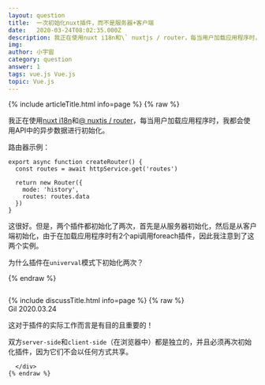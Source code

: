 ```yaml
---
layout: question
title:  一次初始化nuxt插件，而不是服务器+客户端
date:   2020-03-24T08:02:35.000Z
description: 我正在使用nuxt i18n和\` nuxtjs / router，每当用户加载应用程序时，我都会使用API​​中的异步数据进行初始化。路由器示例：...
img: 
author: 小宇宙
category: question
answer: 1
tags: vue.js Vue.js
topic: Vue.js
---
```

<div class="article-root">
  <div class="article">
    {% include articleTitle.html info=page %}
    {% raw %}
    <div class="article-content"><p><font style="vertical-align: inherit;"><font style="vertical-align: inherit;">我正在使用</font></font><a href="https://github.com/nuxt-community/nuxt-i18n" rel="nofollow noreferrer"><font style="vertical-align: inherit;"><font style="vertical-align: inherit;">nuxt i18n</font></font></a><font style="vertical-align: inherit;"><font style="vertical-align: inherit;">和</font></font><a href="https://www.npmjs.com/package/@nuxtjs/router" rel="nofollow noreferrer"><font style="vertical-align: inherit;"><font style="vertical-align: inherit;">@ nuxtjs / router</font></font></a><font style="vertical-align: inherit;"><font style="vertical-align: inherit;">，每当用户加载应用程序时，我都会使用API​​中的异步数据进行初始化。</font></font></p>

<p><font style="vertical-align: inherit;"><font style="vertical-align: inherit;">路由器示例：</font></font></p>

<pre><code>export async function createRouter() {<font></font>
  const routes = await httpService.get('routes')<font></font>
<font></font>
  return new Router({<font></font>
    mode: 'history',<font></font>
    routes: routes.data<font></font>
  })<font></font>
}<font></font>
</code></pre>

<p><font style="vertical-align: inherit;"><font style="vertical-align: inherit;">这很好。</font><font style="vertical-align: inherit;">但是，两个插件都初始化了两次，首先是从服务器初始化，然后是从客户端初始化，由于在加载应用程序时有2个api调用foreach插件，因此我注意到了这两个实例。</font></font></p>

<p><font style="vertical-align: inherit;"><font style="vertical-align: inherit;">为什么插件在</font></font><code>univerval</code><font style="vertical-align: inherit;"><font style="vertical-align: inherit;">模式下</font><font style="vertical-align: inherit;">初始化两次</font><font style="vertical-align: inherit;">？</font></font></p></div>
    {% endraw %}
  </div>
  <p style="height: 0;width:0;overflow: hidden;"> 第3495篇《一次初始化nuxt插件，而不是服务器+客户端》来自Winter(https://github.com/aiyld/aiyld.github.io)的站点</p>
  <div class="discuss-wrapper">
    {% include discussTitle.html info=page %}
    {% raw %}
    <div class="discuss-item">
        <div class="discuss-parent">
          <div class="discuss-meta">
            <span class="discuss-user">Gil</span>
            <span class="discuss-time">2020.03.24</span>
          </div>
          <div class="discuss-comment"><p><font style="vertical-align: inherit;"><font style="vertical-align: inherit;">这对于插件的实际工作而言是有目的且重要的！ </font></font></p>

<p><font style="vertical-align: inherit;"><font style="vertical-align: inherit;">双方</font></font><code>server-side</code><font style="vertical-align: inherit;"><font style="vertical-align: inherit;">和</font></font><code>client-side</code><font style="vertical-align: inherit;"><font style="vertical-align: inherit;">（在浏览器中）都是独立的，并且必须再次初始化插件，因为它们不会以任何方式共享。</font></font></p></div>
        </div>
        
      </div>
    {% endraw %}
  </div>
<div>
